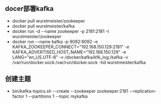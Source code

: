 ## docer部署kafka
- docker pull wurstmeister/zookeeper  
- docker pull wurstmeister/kafka  
- docker run -d --name zookeeper -p 2181:2181 -t wurstmeister/zookeeper  
- docker run --name kafka -p 9092:9092 -e KAFKA_ZOOKEEPER_CONNECT="192.168.150.129:2181" -e KAFKA_ADVERTISED_HOST_NAME="192.168.150.129" -e LANG="en_US.UTF-8" -v /docker/kafka/kfk_log:/kafka -v /var/run/docker.sock:/var/run/docker.sock -tid wurstmeister/kafka

## 创建主题
- bin/kafka-topics.sh --create --zookeeper zookeeper:2181 --replication-factor 1 --partitions 1 --topic mykafka  
